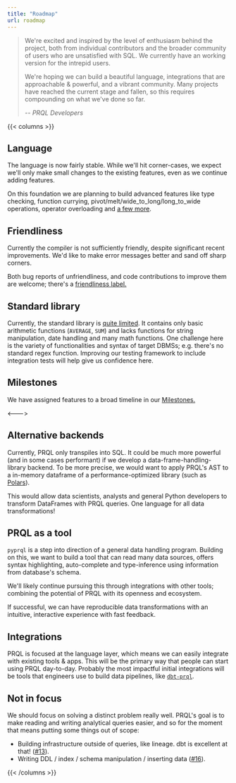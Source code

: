 ```yaml
---
title: "Roadmap"
url: roadmap
---
```


> We're excited and inspired by the level of enthusiasm behind the project, both
> from individual contributors and the broader community of users who are
> unsatisfied with SQL. We currently have an working version for the intrepid
> users.
>
> We're hoping we can build a beautiful language, integrations that are
> approachable & powerful, and a vibrant community. Many projects have reached
> the current stage and fallen, so this requires compounding on what we've done
> so far.
>
> -- <cite>PRQL Developers</cite>

{{< columns >}}

## Language

The language is now fairly stable. While we'll hit corner-cases, we expect we'll
only make small changes to the existing features, even as we continue adding
features.

On this foundation we are planning to build advanced features like type
checking, function currying, pivot/melt/wide_to_long/long_to_wide operations,
operator overloading and
[a few more](https://github.com/PRQL/prql/issues?q=is%3Aissue+is%3Aopen+label%3Alanguage-design).

## Friendliness

Currently the compiler is not sufficiently friendly, despite significant recent
improvements. We'd like to make error messages better and sand off sharp
corners.

Both bug reports of unfriendliness, and code contributions to improve them are
welcome; there's a
[friendliness label.](https://github.com/PRQL/prql/issues?q=is%3Aissue+label%3Afriendliness+is%3Aopen)

## Standard library

Currently, the standard library is
[quite limited](https://github.com/PRQL/prql/blob/main/prql-compiler/src/semantic/std.prql).
It contains only basic arithmetic functions (`AVERAGE`, `SUM`) and lacks
functions for string manipulation, date handling and many math functions. One
challenge here is the variety of functionalities and syntax of target DBMSs;
e.g. there's no standard regex function. Improving our testing framework to
include integration tests will help give us confidence here.

## Milestones

We have assigned features to a broad timeline in our
[Milestones.](https://github.com/PRQL/prql/milestones)

<--->

## Alternative backends

Currently, PRQL only transpiles into SQL. It could be much more powerful (and in
some cases performant) if we develop a data-frame-handling-library backend. To
be more precise, we would want to apply PRQL's AST to a in-memory dataframe of a
performance-optimized library (such as [Polars](https://www.pola.rs/)).

This would allow data scientists, analysts and general Python developers to
transform DataFrames with PRQL queries. One language for all data
transformations!

## PRQL as a tool

`pyprql` is a step into direction of a general data handling program. Building
on this, we want to build a tool that can read many data sources, offers syntax
highlighting, auto-complete and type-inference using information from database's
schema.

We'll likely continue pursuing this through integrations with other tools;
combining the potential of PRQL with its openness and ecosystem.

If successful, we can have reproducible data transformations with an intuitive,
interactive experience with fast feedback.

## Integrations

PRQL is focused at the language layer, which means we can easily integrate with
existing tools & apps. This will be the primary way that people can start using
PRQL day-to-day. Probably the most impactful initial integrations will be tools
that engineers use to build data pipelines, like
[`dbt-prql`](https://github.com/PRQL/prql/issues/375).

## Not in focus

We should focus on solving a distinct problem really well. PRQL's goal is to
make reading and writing analytical queries easier, and so for the moment that
means putting some things out of scope:

- Building infrastructure outside of queries, like lineage. dbt is excellent at
  that! ([#13](https://github.com/PRQL/prql/issues/13)).
- Writing DDL / index / schema manipulation / inserting data
  ([#16](https://github.com/PRQL/prql/issues/16)).

{{< /columns >}}
